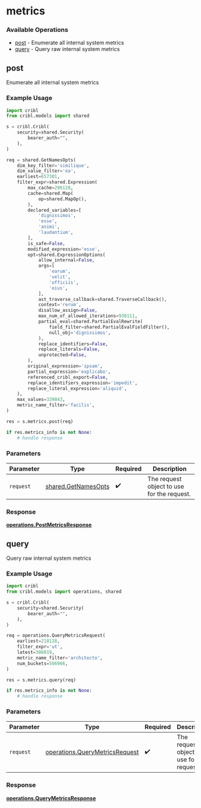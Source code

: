 # metrics

### Available Operations

* [post](#post) - Enumerate all internal system metrics
* [query](#query) - Query raw internal system metrics

## post

Enumerate all internal system metrics

### Example Usage

```python
import cribl
from cribl.models import shared

s = cribl.Cribl(
    security=shared.Security(
        bearer_auth="",
    ),
)

req = shared.GetNamesOpts(
    dim_key_filter='similique',
    dim_value_filter='ea',
    earliest=657301,
    filter_expr=shared.Expression(
        max_cache=296128,
        cache=shared.Map(
            op=shared.MapOp(),
        ),
        declared_variables=[
            'dignissimos',
            'esse',
            'animi',
            'laudantium',
        ],
        is_safe=False,
        modified_expression='esse',
        opt=shared.ExpressionOptions(
            allow_internal=False,
            args=[
                'earum',
                'velit',
                'officiis',
                'eius',
            ],
            ast_traverse_callback=shared.TraverseCallback(),
            context='rerum',
            disallow_assign=False,
            max_num_of_allowed_iterations=930111,
            partial_eval=shared.PartialEvalRewrite(
                field_filter=shared.PartialEvalFieldFilter(),
                null_obj='dignissimos',
            ),
            replace_identifiers=False,
            replace_literals=False,
            unprotected=False,
        ),
        original_expression='ipsam',
        partial_expression='explicabo',
        referenced_cribl_export=False,
        replace_identifiers_expression='impedit',
        replace_literal_expression='aliquid',
    ),
    max_values=339843,
    metric_name_filter='facilis',
)

res = s.metrics.post(req)

if res.metrics_info is not None:
    # handle response
```

### Parameters

| Parameter                                                  | Type                                                       | Required                                                   | Description                                                |
| ---------------------------------------------------------- | ---------------------------------------------------------- | ---------------------------------------------------------- | ---------------------------------------------------------- |
| `request`                                                  | [shared.GetNamesOpts](../../models/shared/getnamesopts.md) | :heavy_check_mark:                                         | The request object to use for the request.                 |


### Response

**[operations.PostMetricsResponse](../../models/operations/postmetricsresponse.md)**


## query

Query raw internal system metrics

### Example Usage

```python
import cribl
from cribl.models import operations, shared

s = cribl.Cribl(
    security=shared.Security(
        bearer_auth="",
    ),
)

req = operations.QueryMetricsRequest(
    earliest=218128,
    filter_expr='ut',
    latest=308819,
    metric_name_filter='architecto',
    num_buckets=506966,
)

res = s.metrics.query(req)

if res.metrics_info is not None:
    # handle response
```

### Parameters

| Parameter                                                                        | Type                                                                             | Required                                                                         | Description                                                                      |
| -------------------------------------------------------------------------------- | -------------------------------------------------------------------------------- | -------------------------------------------------------------------------------- | -------------------------------------------------------------------------------- |
| `request`                                                                        | [operations.QueryMetricsRequest](../../models/operations/querymetricsrequest.md) | :heavy_check_mark:                                                               | The request object to use for the request.                                       |


### Response

**[operations.QueryMetricsResponse](../../models/operations/querymetricsresponse.md)**

